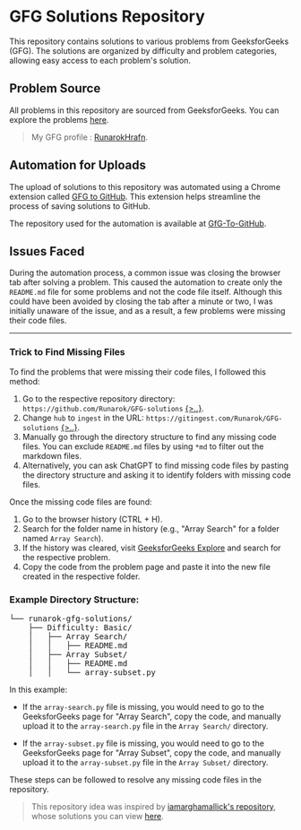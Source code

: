 # GFG Solutions Repository

This repository contains solutions to various problems from GeeksforGeeks (GFG). The solutions are organized by difficulty and problem categories, allowing easy access to each problem's solution.

## Problem Source

All problems in this repository are sourced from GeeksforGeeks. You can explore the problems [here](https://www.geeksforgeeks.org/explore?page=1&sortBy=difficulty).

> My GFG profile : [RunarokHrafn](https://www.geeksforgeeks.org/user/runarokhrafn/).

## Automation for Uploads

The upload of solutions to this repository was automated using a Chrome extension called [GFG to GitHub](https://chromewebstore.google.com/detail/gfg-to-github/gojabhkegjnlnklkkpkglaembhlknkgk). This extension helps streamline the process of saving solutions to GitHub.

The repository used for the automation is available at [GfG-To-GitHub](https://github.com/AtharvaNanavate/GfG-To-GitHub).

## Issues Faced

During the automation process, a common issue was closing the browser tab after solving a problem. This caused the automation to create only the `README.md` file for some problems and not the code file itself. Although this could have been avoided by closing the tab after a minute or two, I was initially unaware of the issue, and as a result, a few problems were missing their code files.

---

### Trick to Find Missing Files

To find the problems that were missing their code files, I followed this method:

1. Go to the respective repository directory: `https://github.com/Runarok/GFG-solutions` [{>..}](https://github.com/Runarok/GFG-solutions).
2. Change `hub` to `ingest` in the URL: `https://gitingest.com/Runarok/GFG-solutions` [{>..}](https://gitingest.com/Runarok/GFG-solutions).
3. Manually go through the directory structure to find any missing code files. You can exclude `README.md` files by using `*md` to filter out the markdown files.
4. Alternatively, you can ask ChatGPT to find missing code files by pasting the directory structure and asking it to identify folders with missing code files.

Once the missing code files are found:

1. Go to the browser history (CTRL + H).
2. Search for the folder name in history (e.g., "Array Search" for a folder named `Array Search`).
3. If the history was cleared, visit [GeeksforGeeks Explore](https://www.geeksforgeeks.org/explore?page=1&sortBy=difficulty) and search for the respective problem.
4. Copy the code from the problem page and paste it into the new file created in the respective folder.

### Example Directory Structure:
<pre>
└── runarok-gfg-solutions/
    ├── Difficulty: Basic/
    │   ├── Array Search/
    │   │   ├── README.md
    │   ├── Array Subset/
    │   │   ├── README.md
    │   │   └── array-subset.py
</pre>

In this example:

- If the `array-search.py` file is missing, you would need to go to the GeeksforGeeks page for "Array Search", copy the code, and manually upload it to the `array-search.py` file in the `Array Search/` directory.

- If the `array-subset.py` file is missing, you would need to go to the GeeksforGeeks page for "Array Subset", copy the code, and manually upload it to the `array-subset.py` file in the `Array Subset/` directory.

These steps can be followed to resolve any missing code files in the repository.

> This repository idea was inspired by [iamarghamallick's repository](https://github.com/iamarghamallick), whose solutions you can view [here](https://github.com/iamarghamallick/GeeksforGeeks-Solutions/tree/main).
